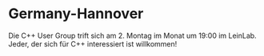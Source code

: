 # Germany-Hannover

Die C++ User Group trift sich am 2. Montag im Monat um 19:00 im LeinLab. Jeder, der sich für C++ interessiert ist willkommen!